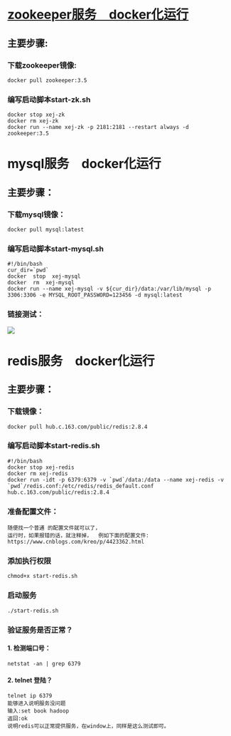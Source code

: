 #  [zookeeper服务&ensp;&ensp;docker化运行](#zookeeper-docker-start)  
##  主要步骤:  
### 下载zookeeper镜像:  
    docker pull zookeeper:3.5  
### 编写启动脚本start-zk.sh 
    docker stop xej-zk
    docker rm xej-zk
    docker run --name xej-zk -p 2181:2181 --restart always -d zookeeper:3.5  

# mysql服务&ensp;&ensp;docker化运行  
## 主要步骤： 
### 下载mysql镜像：  
    docker pull mysql:latest  
### 编写启动脚本start-mysql.sh  
    #!/bin/bash
    cur_dir=`pwd`
    docker  stop  xej-mysql
    docker  rm  xej-mysql
    docker run --name xej-mysql -v ${cur_dir}/data:/var/lib/mysql -p 3306:3306 -e MYSQL_ROOT_PASSWORD=123456 -d mysql:latest  
### 链接测试：  
![](https://note.youdao.com/yws/public/resource/ca7c2468223e3c4a80c4e24b70ff9608/xmlnote/32D64D1FF5DD4CB0A62626D55C85851E/20082)   

# redis服务&ensp;&ensp;docker化运行  
## 主要步骤：  
### 下载镜像：
    docker pull hub.c.163.com/public/redis:2.8.4  
### 编写启动脚本start-redis.sh  
    #!/bin/bash
    docker stop xej-redis
    docker rm xej-redis
    docker run -idt -p 6379:6379 -v `pwd`/data:/data --name xej-redis -v `pwd`/redis.conf:/etc/redis/redis_default.conf hub.c.163.com/public/redis:2.8.4  
### 准备配置文件： 
    随便找一个普通 的配置文件就可以了，
    运行时，如果报错的话，就注释掉，  例如下面的配置文件: 
    https://www.cnblogs.com/kreo/p/4423362.html
### 添加执行权限  
    chmod+x start-redis.sh  
### 启动服务  
    ./start-redis.sh  
### 验证服务是否正常？ 
#### 1. 检测端口号：  
    netstat -an | grep 6379  
#### 2. telnet 登陆？  
    telnet ip 6379  
    能够进入说明服务没问题 
    输入:set book hadoop   
    返回:ok  
    说明redis可以正常提供服务，在window上，同样是这么测试即可。


